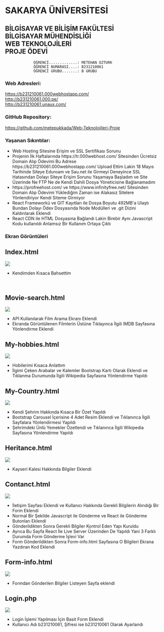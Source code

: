 #        			      SAKARYA ÜNİVERSİTESİ							 
##			          BİLGİSAYAR VE BİLİŞİM FAKÜLTESİ <br> BİLGİSAYAR MÜHENDİSLİĞİ <br> WEB TEKNOLOJİLERİ <br> PROJE ÖDEVİ						
				 ÖĞRENCİ.............: METEHAN OZTURK			
				 ÖĞRENCİ NUMARASI....: B231210061				
				 ÖĞRENCİ GRUBU.......: B GRUBU					

### Web Adresleri:

https://b231210061.000webhostapp.com/
<br>
http://b231210061.000.pe/
<br>
http://b231210061.unaux.com/
<br>

### GitHub Repository:

https://github.com/metepukkada/Web-Teknolojileri-Proje

### Yaşanan Sıkıntılar:

<ul>
    <li>Web Hosting Sitesine Erişim ve SSL Sertifikası Sorunu</li>
	<li>Projenin İlk Haftalarında  https://tr.000webhost.com/ Sitesinden Ücretsiz Domain Alıp Ödevimi Bu Adrese https://b231210061.000webhostapp.com/ Upload Ettim Lakin 18 Mayıs Tarihinde Siteye Eduroam ve Sau.net ile Girmeyi Deneyince SSL Hatasından Dolayı Siteye Erişim Sorunu Yaşamaya Başladım ve Site Üzerinde Ne FTP Ne de Kendi Dahili Dosya Yöneticisine Bağlanamadım</li>
	<li>https://profreehost.com/ ve https://www.infinityfree.net/ Sitesinden Domain Alıp Ödevimi Yüklediğim Zaman ise Alakasız Sitelere Yönlendiriyor Kendi Siteme Girmiyor</li>
    <li>React Frameworkü ve GIT Kayıtları ile Dosya Boyutu 492MB'a Ulaştı Bundan Dolayı Ödev Dosyasında Node Modülleri ve .git Dizini Kaldırılarak Eklendi</li>
	<li>React CDN ile HTML Dosyasına Bağlandı Lakin Birebir Aynı Javascript Kodu kullanıldı Anlamsız Bir Kullanım Ortaya Çıktı</li>
</ul>

### Ekran Görüntüleri
## Index.html
<img src="readme-res/index.png">
<ul>
	<li>Kendimden Kısaca Bahsettim</li>
</ul>
<br>

## Movie-search.html
<img src="readme-res/movie-search.png">
<br>
<ul>
	<li>API Kullanılarak Film Arama Ekranı Eklendi</li>
	<li>Ekranda Görüntülenen Filmlerin Üstüne Tıklayınca İlgili IMDB Sayfasına Yönlendirme Eklendi</li>
</ul>

## My-hobbies.html
<img src="readme-res/my-hobbies.png">
<br>
<ul>
	<li>Hobilerimi Kısaca Anlattım</li>
	<li>İlgimi Çeken Arabalar ve Kalemler Bootstrap Kartı Olarak Eklendi ve Tıklanma Durumunda İlgili Wikipedia Sayfasına Yönlendirme Yapıldı</li>
</ul>

## My-Country.html
<img src="readme-res/my-country.png">
<br>
<ul>
	<li>Kendi Şehrim Hakkında Kısaca Bir Özet Yapıldı</li>
	<li>Bootstrap Carousel İçerisine 4 Adet Resim Eklendi ve Tıklanınca İlgili Sayfalara Yönlendirmesi Yapıldı</li>
	<li>Şehrimdeki Ünlü Yemekler Özetlendi ve Tıklanınca İlgili Wikipedia Sayfasına Yönlendirme Yapıldı</li>
</ul>

## Heritance.html
<img src="readme-res/heritance.png">
<br>
<ul>
	<li>Kayseri Kalesi Hakkında Bilgiler Eklendi</li>
</ul>

## Contanct.html
<img src="readme-res/contact.png">
<br>
<ul>
	<li>İletişim Sayfası Eklendi ve Kullanıcı Hakkında Gerekli Bilgilerin Alındığı Bir Form Eklendi</li>
	<li>Normal Bir Şekilde Javascript ile Gönderme ve React ile Gönderme Butonları Eklendi</li>
	<li>Gönderildikten Sonra Gerekli Bilgiler Kontrol Eden Yapı Kuruldu</li>
	<li>Ayrıca Bu Sayfa React İle Live Server Üzerinden De Yapıldı Yani 3 Farklı Durumda Form Gönderme İşlevi Var</li>
	<li>Form Gönderildikten Sonra Form-info.html Sayfasına O Bilgileri Ekrana Yazdıran Kod Eklendi</li>
</ul>

## Form-info.html
<img src="readme-res/form-info.png">
<br>
<ul>
	<li>Formdan Gönderilen Bilgiler Listeyen Sayfa eklendi</li>
</ul>

## Login.php
<img src="readme-res/login.png">
<br>
<ul>
	<li>Login İşlemi Yapılması İçin Basit Form Eklendi</li>
	<li>Kullanıcı Adı b231210061, Şifresi ise b231210061 Olarak Ayarlandı</li>
</ul>
